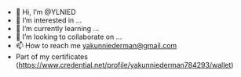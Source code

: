 - 👋 Hi, I’m @YLNIED
- 👀 I’m interested in ...
- 🌱 I’m currently learning ...
- 💞️ I’m looking to collaborate on ...
- 📫 How to reach me yakunniederman@gmail.com
- Part of my certificates (https://www.credential.net/profile/yakunniederman784293/wallet)
<!---
YLNIED/YLNIED is a ✨ special ✨ repository because its `README.md` (this file) appears on your GitHub profile.
You can click the Preview link to take a look at your changes.
--->
